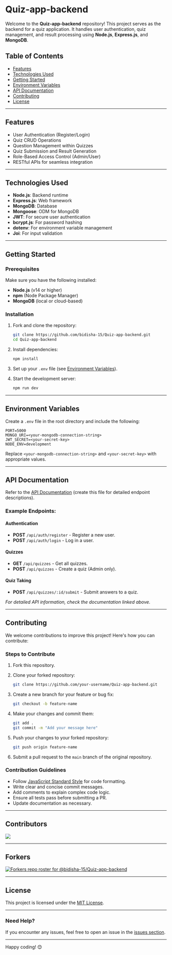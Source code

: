 
# Quiz-app-backend

Welcome to the **Quiz-app-backend** repository! This project serves as the backend for a quiz application. It handles user authentication, quiz management, and result processing using **Node.js**, **Express.js**, and **MongoDB**.

## Table of Contents

- [Features](#features)
- [Technologies Used](#technologies-used)
- [Getting Started](#getting-started)
- [Environment Variables](#environment-variables)
- [API Documentation](#api-documentation)
- [Contributing](#contributing)
- [License](#license)

---

## Features

- User Authentication (Register/Login)
- Quiz CRUD Operations
- Question Management within Quizzes
- Quiz Submission and Result Generation
- Role-Based Access Control (Admin/User)
- RESTful APIs for seamless integration

---

## Technologies Used

- **Node.js**: Backend runtime
- **Express.js**: Web framework
- **MongoDB**: Database
- **Mongoose**: ODM for MongoDB
- **JWT**: For secure user authentication
- **bcrypt.js**: For password hashing
- **dotenv**: For environment variable management
- **Joi**: For input validation

---

## Getting Started

### Prerequisites

Make sure you have the following installed:

- **Node.js** (v14 or higher)
- **npm** (Node Package Manager)
- **MongoDB** (local or cloud-based)

### Installation

1. Fork and clone the repository:

   ```bash
   git clone https://github.com/bidisha-15/Quiz-app-backend.git
   cd Quiz-app-backend
   ```

2. Install dependencies:

   ```bash
   npm install
   ```

3. Set up your `.env` file (see [Environment Variables](#environment-variables)).

4. Start the development server:

   ```bash
   npm run dev
   ```

---

## Environment Variables

Create a `.env` file in the root directory and include the following:

```plaintext
PORT=5000
MONGO_URI=<your-mongodb-connection-string>
JWT_SECRET=<your-secret-key>
NODE_ENV=development
```

Replace `<your-mongodb-connection-string>` and `<your-secret-key>` with appropriate values.

---

## API Documentation

Refer to the [API Documentation](docs/API.md) (create this file for detailed endpoint descriptions).

### Example Endpoints:

#### **Authentication**
- **POST** `/api/auth/register` - Register a new user.
- **POST** `/api/auth/login` - Log in a user.

#### **Quizzes**
- **GET** `/api/quizzes` - Get all quizzes.
- **POST** `/api/quizzes` - Create a quiz (Admin only).

#### **Quiz Taking**
- **POST** `/api/quizzes/:id/submit` - Submit answers to a quiz.

_For detailed API information, check the documentation linked above._

---

## Contributing

We welcome contributions to improve this project! Here's how you can contribute:

### Steps to Contribute

1. Fork this repository.
2. Clone your forked repository:

   ```bash
   git clone https://github.com/your-username/Quiz-app-backend.git
   ```

3. Create a new branch for your feature or bug fix:

   ```bash
   git checkout -b feature-name
   ```

4. Make your changes and commit them:

   ```bash
   git add .
   git commit -m "Add your message here"
   ```

5. Push your changes to your forked repository:

   ```bash
   git push origin feature-name
   ```

6. Submit a pull request to the `main` branch of the original repository.

### Contribution Guidelines

- Follow [JavaScript Standard Style](https://standardjs.com/) for code formatting.
- Write clear and concise commit messages.
- Add comments to explain complex code logic.
- Ensure all tests pass before submitting a PR.
- Update documentation as necessary.

---

## Contributors

<a href="https://github.com/bidisha-15/Quiz-app-backend/graphs/contributors">
  <img src="https://contrib.rocks/image?repo=bidisha-15/Quiz-app-backend" />
</a>

---
## Forkers

[![Forkers repo roster for @bidisha-15/Quiz-app-backend](https://reporoster.com/forks/bidisha-15/Quiz-app-backend)](https://github.com/bidisha-15/Quiz-app-backend/network/members)

---
## License

This project is licensed under the [MIT License](LICENSE).

---

### Need Help?

If you encounter any issues, feel free to open an issue in the [issues section](https://github.com/bidisha-15/Quiz-app-backend/issues).

---

Happy coding! 😊
